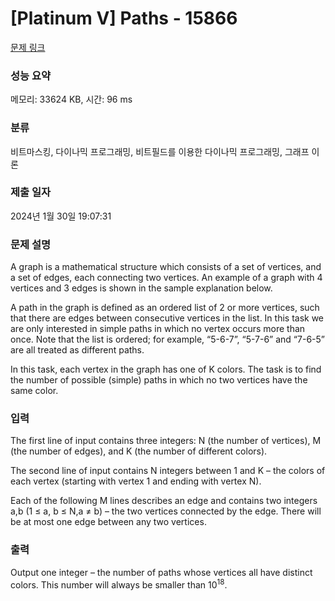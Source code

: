 # [Platinum V] Paths - 15866 

[문제 링크](https://www.acmicpc.net/problem/15866) 

### 성능 요약

메모리: 33624 KB, 시간: 96 ms

### 분류

비트마스킹, 다이나믹 프로그래밍, 비트필드를 이용한 다이나믹 프로그래밍, 그래프 이론

### 제출 일자

2024년 1월 30일 19:07:31

### 문제 설명

<p>A graph is a mathematical structure which consists of a set of vertices, and a set of edges, each connecting two vertices. An example of a graph with 4 vertices and 3 edges is shown in the sample explanation below.</p>

<p>A path in the graph is defined as an ordered list of 2 or more vertices, such that there are edges between consecutive vertices in the list. In this task we are only interested in simple paths in which no vertex occurs more than once. Note that the list is ordered; for example, “5-6-7”, “5-7-6” and “7-6-5” are all treated as different paths.</p>

<p>In this task, each vertex in the graph has one of K colors. The task is to find the number of possible (simple) paths in which no two vertices have the same color.</p>

### 입력 

 <p>The first line of input contains three integers: N (the number of vertices), M (the number of edges), and K (the number of different colors).</p>

<p>The second line of input contains N integers between 1 and K – the colors of each vertex (starting with vertex 1 and ending with vertex N).</p>

<p>Each of the following M lines describes an edge and contains two integers a,b (1 ≤ a, b ≤ N,a ≠ b) – the two vertices connected by the edge. There will be at most one edge between any two vertices.</p>

### 출력 

 <p>Output one integer – the number of paths whose vertices all have distinct colors. This number will always be smaller than 10<sup>18</sup>.</p>

